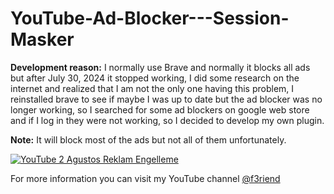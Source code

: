 # YouTube-Ad-Blocker---Session-Masker

**Development reason:** I normally use Brave and normally it blocks all ads but after July 30, 2024 it stopped working, I did some research on the internet and realized that I am not the only one having this problem, I reinstalled brave to see if maybe I was up to date but the ad blocker was no longer working, so I searched for some ad blockers on google web store and if I log in they were not working, so I decided to develop my own plugin.

**Note:** It will block most of the ads but not all of them unfortunately.

[![YouTube 2 Agustos Reklam Engelleme](https://img.youtube.com/vi/fB8TyLTD7EE/0.jpg)](https://www.youtube.com/watch?v=fB8TyLTD7EE)


For more information you can visit my YouTube channel <a href="https://www.youtube.com/channel/UCG7kNddY8k9g30UerQqVw7w" target="_blank" title="YouTube Channel">@f3riend</a>
